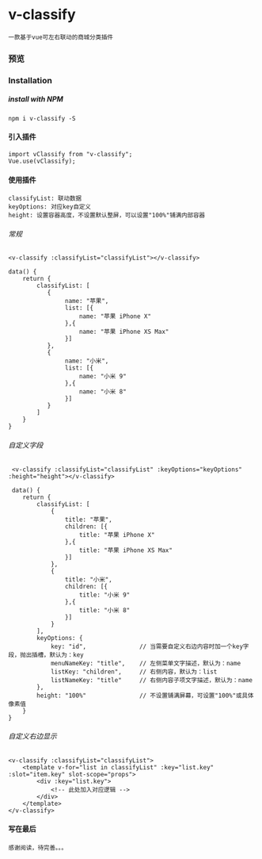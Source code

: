 # v-classify

    一款基于vue可左右联动的商城分类插件

### 预览



### Installation

##### install with NPM

    npm i v-classify -S

#### 引入插件

    import vClassify from "v-classify";
    Vue.use(vClassify);

#### 使用插件

    classifyList: 联动数据
    keyOptions: 对应key自定义
    height: 设置容器高度，不设置默认整屏，可以设置"100%"铺满内部容器

###### 常规

    <v-classify :classifyList="classifyList"></v-classify>
    
    data() {
        return {
            classifyList: [
               {
                    name: "苹果",
                    list: [{
                        name: "苹果 iPhone X"
                    },{
                        name: "苹果 iPhone XS Max"
                    }]
               },
               {
                    name: "小米",
                    list: [{
                        name: "小米 9"
                    },{
                        name: "小米 8"
                    }]
               }
            ]
        }
    }

###### 自定义字段

     <v-classify :classifyList="classifyList" :keyOptions="keyOptions" :height="height"></v-classify>
    
     data() {
        return {
            classifyList: [
                {
                    title: "苹果",
                    children: [{
                        title: "苹果 iPhone X"
                    },{
                        title: "苹果 iPhone XS Max"
                    }]
                },
                {
                    title: "小米",
                    children: [{
                        title: "小米 9"
                    },{
                        title: "小米 8"
                    }]
                }
            ],
            keyOptions: {
                key: "id",               // 当需要自定义右边内容时加一个key字段，抛出插槽，默认为：key
                menuNameKey: "title",    // 左侧菜单文字描述，默认为：name
                listKey: "children",     // 右侧内容，默认为：list
                listNameKey: "title"     // 右侧内容子项文字描述，默认为：name
            },
            height: "100%"               // 不设置铺满屏幕，可设置"100%"或具体像素值
        }
    }

###### 自定义右边显示

    <v-classify :classifyList="classifyList">
        <template v-for="list in classifyList" :key="list.key" :slot="item.key" slot-scope="props">
            <div :key="list.key">
                <!-- 此处加入对应逻辑 -->
            </div>
        </template>
    </v-classify>

#### 写在最后

    感谢阅读，待完善。。。
